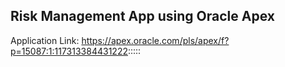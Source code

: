 ## Risk Management App using Oracle Apex

Application Link: https://apex.oracle.com/pls/apex/f?p=15087:1:117313384431222:::::
